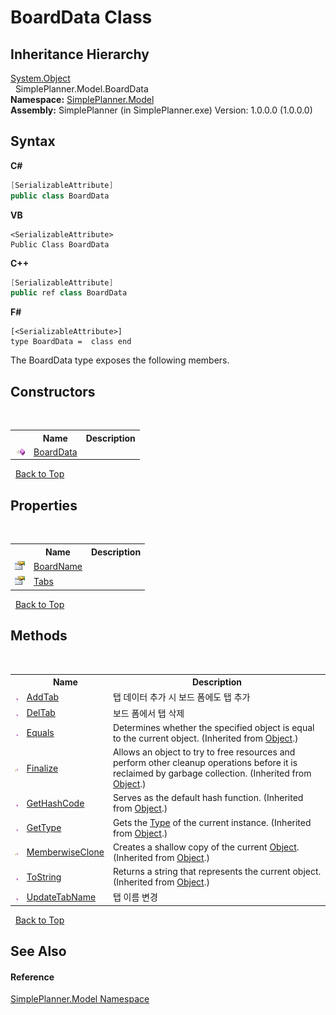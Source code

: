 # BoardData Class
 


## Inheritance Hierarchy
<a href="http://msdn2.microsoft.com/en-us/library/e5kfa45b" target="_blank">System.Object</a><br />&nbsp;&nbsp;SimplePlanner.Model.BoardData<br />
**Namespace:**&nbsp;<a href="69154b3e-94f5-3ded-5607-f19f1dffa32f">SimplePlanner.Model</a><br />**Assembly:**&nbsp;SimplePlanner (in SimplePlanner.exe) Version: 1.0.0.0 (1.0.0.0)

## Syntax

**C#**<br />
``` C#
[SerializableAttribute]
public class BoardData
```

**VB**<br />
``` VB
<SerializableAttribute>
Public Class BoardData
```

**C++**<br />
``` C++
[SerializableAttribute]
public ref class BoardData
```

**F#**<br />
``` F#
[<SerializableAttribute>]
type BoardData =  class end
```

The BoardData type exposes the following members.


## Constructors
&nbsp;<table><tr><th></th><th>Name</th><th>Description</th></tr><tr><td>![Public method](media/pubmethod.gif "Public method")</td><td><a href="eadd3a85-c6b6-4dec-3cfc-c6be39a72250">BoardData</a></td><td /></tr></table>&nbsp;
<a href="#boarddata-class">Back to Top</a>

## Properties
&nbsp;<table><tr><th></th><th>Name</th><th>Description</th></tr><tr><td>![Public property](media/pubproperty.gif "Public property")</td><td><a href="b2c45c7c-4290-f872-66d1-61a4d2bcdcad">BoardName</a></td><td /></tr><tr><td>![Public property](media/pubproperty.gif "Public property")</td><td><a href="04cb7321-5113-bb8e-9181-b88fc32428a7">Tabs</a></td><td /></tr></table>&nbsp;
<a href="#boarddata-class">Back to Top</a>

## Methods
&nbsp;<table><tr><th></th><th>Name</th><th>Description</th></tr><tr><td>![Public method](media/pubmethod.gif "Public method")</td><td><a href="97452adf-726e-bc78-d0ee-cd03b3d0a38c">AddTab</a></td><td>
탭 데이터 추가 시 보드 폼에도 탭 추가</td></tr><tr><td>![Public method](media/pubmethod.gif "Public method")</td><td><a href="8f02ddfb-457b-ccc1-2916-1fa87aa0c16c">DelTab</a></td><td>
보드 폼에서 탭 삭제</td></tr><tr><td>![Public method](media/pubmethod.gif "Public method")</td><td><a href="http://msdn2.microsoft.com/en-us/library/bsc2ak47" target="_blank">Equals</a></td><td>
Determines whether the specified object is equal to the current object.
 (Inherited from <a href="http://msdn2.microsoft.com/en-us/library/e5kfa45b" target="_blank">Object</a>.)</td></tr><tr><td>![Protected method](media/protmethod.gif "Protected method")</td><td><a href="http://msdn2.microsoft.com/en-us/library/4k87zsw7" target="_blank">Finalize</a></td><td>
Allows an object to try to free resources and perform other cleanup operations before it is reclaimed by garbage collection.
 (Inherited from <a href="http://msdn2.microsoft.com/en-us/library/e5kfa45b" target="_blank">Object</a>.)</td></tr><tr><td>![Public method](media/pubmethod.gif "Public method")</td><td><a href="http://msdn2.microsoft.com/en-us/library/zdee4b3y" target="_blank">GetHashCode</a></td><td>
Serves as the default hash function.
 (Inherited from <a href="http://msdn2.microsoft.com/en-us/library/e5kfa45b" target="_blank">Object</a>.)</td></tr><tr><td>![Public method](media/pubmethod.gif "Public method")</td><td><a href="http://msdn2.microsoft.com/en-us/library/dfwy45w9" target="_blank">GetType</a></td><td>
Gets the <a href="http://msdn2.microsoft.com/en-us/library/42892f65" target="_blank">Type</a> of the current instance.
 (Inherited from <a href="http://msdn2.microsoft.com/en-us/library/e5kfa45b" target="_blank">Object</a>.)</td></tr><tr><td>![Protected method](media/protmethod.gif "Protected method")</td><td><a href="http://msdn2.microsoft.com/en-us/library/57ctke0a" target="_blank">MemberwiseClone</a></td><td>
Creates a shallow copy of the current <a href="http://msdn2.microsoft.com/en-us/library/e5kfa45b" target="_blank">Object</a>.
 (Inherited from <a href="http://msdn2.microsoft.com/en-us/library/e5kfa45b" target="_blank">Object</a>.)</td></tr><tr><td>![Public method](media/pubmethod.gif "Public method")</td><td><a href="http://msdn2.microsoft.com/en-us/library/7bxwbwt2" target="_blank">ToString</a></td><td>
Returns a string that represents the current object.
 (Inherited from <a href="http://msdn2.microsoft.com/en-us/library/e5kfa45b" target="_blank">Object</a>.)</td></tr><tr><td>![Public method](media/pubmethod.gif "Public method")</td><td><a href="f3cce21a-ac97-d13f-5634-1dd112a9597f">UpdateTabName</a></td><td>
탭 이름 변경</td></tr></table>&nbsp;
<a href="#boarddata-class">Back to Top</a>

## See Also


#### Reference
<a href="69154b3e-94f5-3ded-5607-f19f1dffa32f">SimplePlanner.Model Namespace</a><br />